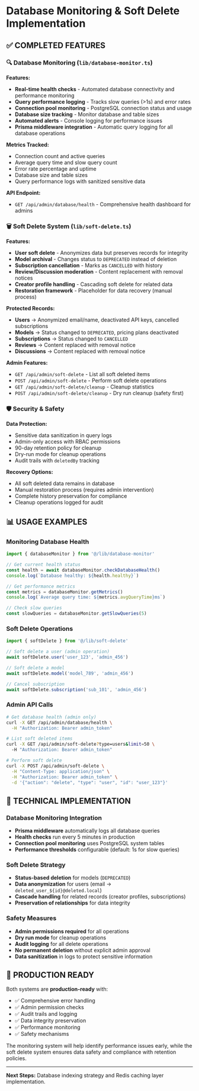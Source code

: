 # Database Monitoring & Soft Delete Implementation

## ✅ **COMPLETED FEATURES**

### 🔍 Database Monitoring (`lib/database-monitor.ts`)

**Features:**
- **Real-time health checks** - Automated database connectivity and performance monitoring
- **Query performance logging** - Tracks slow queries (>1s) and error rates
- **Connection pool monitoring** - PostgreSQL connection status and usage
- **Database size tracking** - Monitor database and table sizes
- **Automated alerts** - Console logging for performance issues
- **Prisma middleware integration** - Automatic query logging for all database operations

**Metrics Tracked:**
- Connection count and active queries
- Average query time and slow query count
- Error rate percentage and uptime
- Database size and table sizes
- Query performance logs with sanitized sensitive data

**API Endpoint:**
- `GET /api/admin/database/health` - Comprehensive health dashboard for admins

### 🗑️ Soft Delete System (`lib/soft-delete.ts`)

**Features:**
- **User soft delete** - Anonymizes data but preserves records for integrity
- **Model archival** - Changes status to `DEPRECATED` instead of deletion
- **Subscription cancellation** - Marks as `CANCELLED` with history
- **Review/Discussion moderation** - Content replacement with removal notices
- **Creator profile handling** - Cascading soft delete for related data
- **Restoration framework** - Placeholder for data recovery (manual process)

**Protected Records:**
- **Users** → Anonymized email/name, deactivated API keys, cancelled subscriptions
- **Models** → Status changed to `DEPRECATED`, pricing plans deactivated
- **Subscriptions** → Status changed to `CANCELLED`
- **Reviews** → Content replaced with removal notice
- **Discussions** → Content replaced with removal notice

**Admin Features:**
- `GET /api/admin/soft-delete` - List all soft deleted items
- `POST /api/admin/soft-delete` - Perform soft delete operations
- `GET /api/admin/soft-delete/cleanup` - Cleanup statistics
- `POST /api/admin/soft-delete/cleanup` - Dry run cleanup (safety first)

### 🛡️ Security & Safety

**Data Protection:**
- Sensitive data sanitization in query logs
- Admin-only access with RBAC permissions
- 90-day retention policy for cleanup
- Dry-run mode for cleanup operations
- Audit trails with `deletedBy` tracking

**Recovery Options:**
- All soft deleted data remains in database
- Manual restoration process (requires admin intervention)
- Complete history preservation for compliance
- Cleanup operations logged for audit

## 📊 **USAGE EXAMPLES**

### Monitoring Database Health
```typescript
import { databaseMonitor } from '@/lib/database-monitor'

// Get current health status
const health = await databaseMonitor.checkDatabaseHealth()
console.log(`Database healthy: ${health.healthy}`)

// Get performance metrics
const metrics = databaseMonitor.getMetrics()
console.log(`Average query time: ${metrics.avgQueryTime}ms`)

// Check slow queries
const slowQueries = databaseMonitor.getSlowQueries(5)
```

### Soft Delete Operations
```typescript
import { softDelete } from '@/lib/soft-delete'

// Soft delete a user (admin operation)
await softDelete.user('user_123', 'admin_456')

// Soft delete a model
await softDelete.model('model_789', 'admin_456')

// Cancel subscription
await softDelete.subscription('sub_101', 'admin_456')
```

### Admin API Calls
```bash
# Get database health (admin only)
curl -X GET /api/admin/database/health \
  -H "Authorization: Bearer admin_token"

# List soft deleted items
curl -X GET /api/admin/soft-delete?type=users&limit=50 \
  -H "Authorization: Bearer admin_token"

# Perform soft delete
curl -X POST /api/admin/soft-delete \
  -H "Content-Type: application/json" \
  -H "Authorization: Bearer admin_token" \
  -d '{"action": "delete", "type": "user", "id": "user_123"}'
```

## 🔧 **TECHNICAL IMPLEMENTATION**

### Database Monitoring Integration
- **Prisma middleware** automatically logs all database queries
- **Health checks** run every 5 minutes in production
- **Connection pool monitoring** uses PostgreSQL system tables
- **Performance thresholds** configurable (default: 1s for slow queries)

### Soft Delete Strategy
- **Status-based deletion** for models (`DEPRECATED`)
- **Data anonymization** for users (email → `deleted_user_${id}@deleted.local`)
- **Cascade handling** for related records (creator profiles, subscriptions)
- **Preservation of relationships** for data integrity

### Safety Measures
- **Admin permissions required** for all operations
- **Dry run mode** for cleanup operations
- **Audit logging** for all delete operations
- **No permanent deletion** without explicit admin approval
- **Data sanitization** in logs to protect sensitive information

## 🚀 **PRODUCTION READY**

Both systems are **production-ready** with:
- ✅ Comprehensive error handling
- ✅ Admin permission checks
- ✅ Audit trails and logging
- ✅ Data integrity preservation
- ✅ Performance monitoring
- ✅ Safety mechanisms

The monitoring system will help identify performance issues early, while the soft delete system ensures data safety and compliance with retention policies.

---
**Next Steps:** Database indexing strategy and Redis caching layer implementation. 